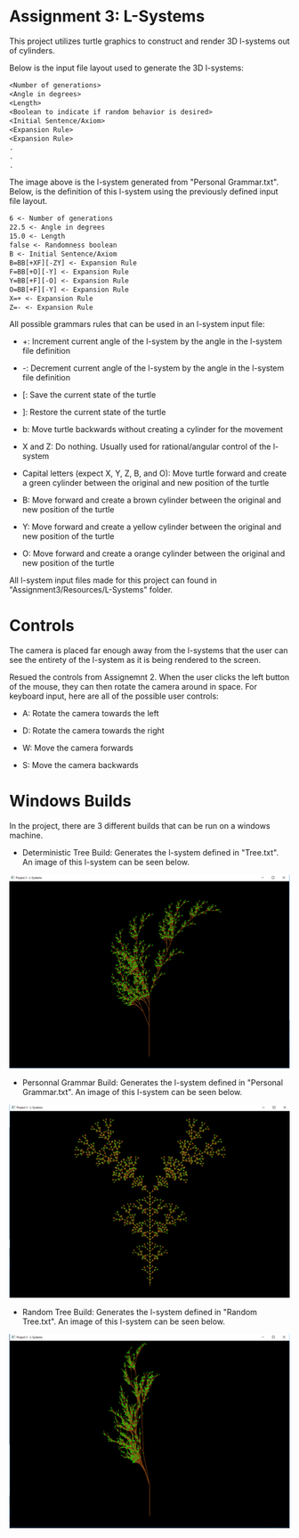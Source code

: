 Assignment 3: L-Systems
=======================

This project utilizes turtle graphics to construct and render 3D l-systems out of cylinders.

Below is the input file layout used to generate the 3D l-systems:

```
<Number of generations>
<Angle in degrees>  
<Length>  
<Boolean to indicate if random behavior is desired>  
<Initial Sentence/Axiom>  
<Expansion Rule>
<Expansion Rule>
.
.
.  
```


The image above is the l-system generated from "Personal Grammar.txt". Below, is the definition of this
l-system using the previously defined input file layout.

```
6 <- Number of generations  
22.5 <- Angle in degrees  
15.0 <- Length  
false <- Randomness boolean  
B <- Initial Sentence/Axiom  
B=BB[+XF][-ZY] <- Expansion Rule  
F=BB[+O][-Y] <- Expansion Rule  
Y=BB[+F][-O] <- Expansion Rule  
O=BB[+F][-Y] <- Expansion Rule  
X=+ <- Expansion Rule  
Z=- <- Expansion Rule  
```

All possible grammars rules that can be used in an l-system input file:

* +: Increment current angle of the l-system by the angle in the l-system file definition

* -: Decrement current angle of the l-system by the angle in the l-system file definition

* [: Save the current state of the turtle

* ]: Restore the current state of the turtle

* b: Move turtle backwards without creating a cylinder for the movement

* X and Z: Do nothing. Usually used for rational/angular control of the l-system

* Capital letters (expect X, Y, Z, B, and O): Move turtle forward and create a green cylinder between the original and new 
    position of the turtle

* B:  Move forward and create a brown cylinder between the original and new position of the turtle

* Y:  Move forward and create a yellow cylinder between the original and new position of the turtle

* O:  Move forward and create a orange cylinder between the original and new position of the turtle

All l-system input files made for this project can found in "Assignment3/Resources/L-Systems" folder.

Controls
========
The camera is placed far enough away from the l-systems that the user can see the entirety of the l-system as it is being rendered
to the screen.

Resued the controls from Assignemnt 2. When the user clicks the left button of the mouse, they can then rotate 
the camera around in space. For keyboard input, here are all of the possible user controls:

* A: Rotate the camera towards the left

* D: Rotate the camera towards the right

* W: Move the camera forwards

* S: Move the camera backwards

Windows Builds
==============

In the project, there are 3 different builds that can be run on a windows machine. 

* Deterministic Tree Build: Generates the l-system defined in "Tree.txt". An image of this l-system can be seen below.
  
![Deterministic Tree](https://github.com/Abar23/CSE5542/blob/master/Projects/Assignment3/Screenshots/Tree.PNG)


* Personnal Grammar Build: Generates the l-system defined in "Personal Grammar.txt". An image of this l-system can be seen below.

![Personal Grammar](https://github.com/Abar23/CSE5542/blob/master/Projects/Assignment3/Screenshots/Personal%20Grammar.PNG)


* Random Tree Build: Generates the l-system defined in "Random Tree.txt". An image of this l-system can be seen below.

![Random Tree](https://github.com/Abar23/CSE5542/blob/master/Projects/Assignment3/Screenshots/Random%20Tree.PNG)
